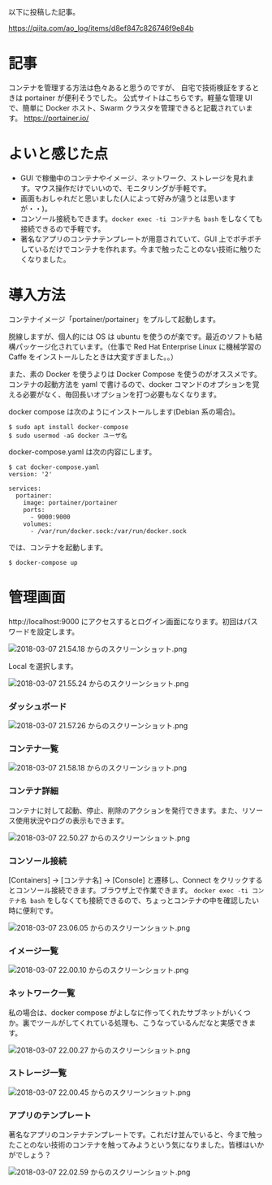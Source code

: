 以下に投稿した記事。

https://qiita.com/ao_log/items/d8ef847c826746f9e84b

# 記事

コンテナを管理する方法は色々あると思うのですが、 自宅で技術検証をするときは portainer が便利そうでした。
公式サイトはこちらです。軽量な管理 UI で、簡単に Docker ホスト、Swarm クラスタを管理できると記載されています。
https://portainer.io/

# よいと感じた点

* GUI で稼働中のコンテナやイメージ、ネットワーク、ストレージを見れます。マウス操作だけでいいので、モニタリングが手軽です。
* 画面もおしゃれだと思いました(人によって好みが違うとは思いますが・・)。
* コンソール接続もできます。```docker exec -ti コンテナ名 bash``` をしなくても接続できるので手軽です。
* 著名なアプリのコンテナテンプレートが用意されていて、GUI 上でポチポチしているだけでコンテナを作れます。今まで触ったことのない技術に触りたくなりました。

# 導入方法

コンテナイメージ「portainer/portainer」をプルして起動します。

脱線しますが、個人的には OS は ubuntu を使うのが楽です。最近のソフトも結構パッケージ化されています。（仕事で Red Hat Enterprise Linux に機械学習の Caffe をインストールしたときは大変すぎました。。）

また、素の Docker を使うよりは Docker Compose を使うのがオススメです。コンテナの起動方法を yaml で書けるので、docker コマンドのオプションを覚える必要がなく、毎回長いオプションを打つ必要もなくなります。

docker compose は次のようにインストールします(Debian 系の場合)。

```
$ sudo apt install docker-compose
$ sudo usermod -aG docker ユーザ名
```

docker-compose.yaml は次の内容にします。

```
$ cat docker-compose.yaml
version: '2'

services:
  portainer:
    image: portainer/portainer
    ports:
      - 9000:9000
    volumes:
      - /var/run/docker.sock:/var/run/docker.sock
```

では、コンテナを起動します。

```
$ docker-compose up
```

# 管理画面

http://localhost:9000 にアクセスするとログイン画面になります。初回はパスワードを設定します。

![2018-03-07 21.54.18 からのスクリーンショット.png](https://qiita-image-store.s3.amazonaws.com/0/48133/885c0437-f108-c9d9-5d0d-4a2dc5efbc03.png)

Local を選択します。

![2018-03-07 21.55.24 からのスクリーンショット.png](https://qiita-image-store.s3.amazonaws.com/0/48133/7020ad1f-1a4b-4d4a-9511-e05607334d04.png)

### ダッシュボード

![2018-03-07 21.57.26 からのスクリーンショット.png](https://qiita-image-store.s3.amazonaws.com/0/48133/6e86d8c8-9d08-8427-7a6d-77a1b5434684.png)

### コンテナ一覧

![2018-03-07 21.58.18 からのスクリーンショット.png](https://qiita-image-store.s3.amazonaws.com/0/48133/57de9dc9-5a5c-cc29-f3d5-1a9ec0e7c374.png)

### コンテナ詳細

コンテナに対して起動、停止、削除のアクションを発行できます。また、リソース使用状況やログの表示もできます。

![2018-03-07 22.50.27 からのスクリーンショット.png](https://qiita-image-store.s3.amazonaws.com/0/48133/f27ecc95-164d-74ad-590d-c7485461cbee.png)

### コンソール接続

[Containers] → [コンテナ名] → [Console] と遷移し、Connect をクリックするとコンソール接続できます。ブラウザ上で作業できます。
```docker exec -ti コンテナ名 bash``` をしなくても接続できるので、ちょっとコンテナの中を確認したい時に便利です。

![2018-03-07 23.06.05 からのスクリーンショット.png](https://qiita-image-store.s3.amazonaws.com/0/48133/8a33b639-6c11-8f21-8d81-9ff8116f1231.png)

### イメージ一覧

![2018-03-07 22.00.10 からのスクリーンショット.png](https://qiita-image-store.s3.amazonaws.com/0/48133/4d358b58-8976-7085-8ef2-19c9eb733b40.png)

### ネットワーク一覧

私の場合は、docker compose がよしなに作ってくれたサブネットがいくつか。裏でツールがしてくれている処理も、こうなっているんだなと実感できます。

![2018-03-07 22.00.27 からのスクリーンショット.png](https://qiita-image-store.s3.amazonaws.com/0/48133/61999446-1ed9-a2e6-84f2-942145b8e90b.png)

### ストレージ一覧

![2018-03-07 22.00.45 からのスクリーンショット.png](https://qiita-image-store.s3.amazonaws.com/0/48133/e1edce22-f2ad-cb6e-72e3-f95d7699eeca.png)

### アプリのテンプレート

著名なアプリのコンテナテンプレートです。これだけ並んでいると、今まで触ったことのない技術のコンテナを触ってみようという気になりました。皆様はいかがでしょう？

![2018-03-07 22.02.59 からのスクリーンショット.png](https://qiita-image-store.s3.amazonaws.com/0/48133/54a39da8-f8f3-ca55-2db2-26946710dfaa.png)
